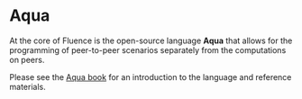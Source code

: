 # Aqua

At the core of Fluence is the open-source language **Aqua** that allows for the programming of peer-to-peer scenarios separately from the computations on peers.

Please see the [Aqua book](../../aqua-book/introduction.md) for an introduction to the language and reference materials.
